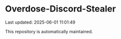 # Overdose-Discord-Stealer

Last updated: 2025-06-01 11:01:49

This repository is automatically maintained.

